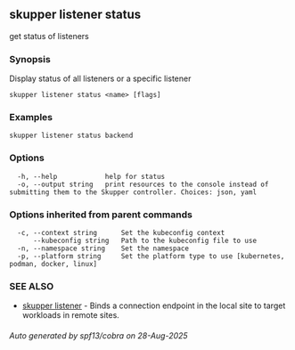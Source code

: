 ## skupper listener status

get status of listeners

### Synopsis

Display status of all listeners or a specific listener

```
skupper listener status <name> [flags]
```

### Examples

```
skupper listener status backend
```

### Options

```
  -h, --help            help for status
  -o, --output string   print resources to the console instead of submitting them to the Skupper controller. Choices: json, yaml
```

### Options inherited from parent commands

```
  -c, --context string      Set the kubeconfig context
      --kubeconfig string   Path to the kubeconfig file to use
  -n, --namespace string    Set the namespace
  -p, --platform string     Set the platform type to use [kubernetes, podman, docker, linux]
```

### SEE ALSO

* [skupper listener](skupper_listener.md)	 - Binds a connection endpoint in the local site to target workloads in remote sites.

###### Auto generated by spf13/cobra on 28-Aug-2025
